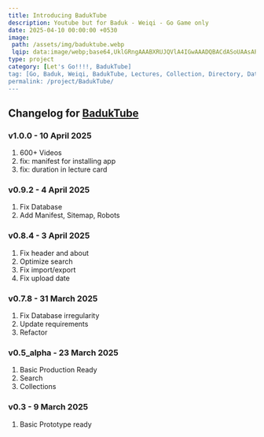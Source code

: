 ```yaml
---
title: Introducing BadukTube
description: Youtube but for Baduk - Weiqi - Go Game only
date: 2025-04-10 00:00:00 +0530
image:
 path: /assets/img/baduktube.webp
 lqip: data:image/webp;base64,UklGRngAAABXRUJQVlA4IGwAAADQBACdASoUAAsAPzmEuVOvKKWisAgB4CcJbACdL14T/Z/8B5RznLO3DRLSD+gqAAD+pTvALsE5Aze3BBPtWiw3EhyWB2PgMBthd+nSsToCznGqn7eFTTskaQ73Dt7yTYyh1bG1OdiLU1oAAAA=
type: project
category: [Let's Go!!!!, BadukTube]
tag: [Go, Baduk, Weiqi, BadukTube, Lectures, Collection, Directory, Database, Resources]
permalink: /project/BadukTube/
---
```


## Changelog for [BadukTube](https://baduktube.soumyak4.in)

### v1.0.0 - 10 April 2025

1. 600+ Videos
2. fix: manifest for installing app
3. fix: duration in lecture card

### v0.9.2 - 4 April 2025

1. Fix Database
2. Add Manifest, Sitemap, Robots

### v0.8.4 - 3 April 2025

1. Fix header and about
2. Optimize search
3. Fix import/export
4. Fix upload date

### v0.7.8 - 31 March 2025

1. Fix Database irregularity
2. Update requirements
3. Refactor

### v0.5_alpha - 23 March 2025

1. Basic Production Ready
2. Search
3. Collections

### v0.3 - 9 March 2025

1. Basic Prototype ready